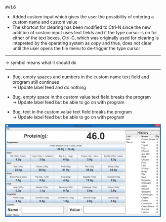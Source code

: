 #v1.6
- Added custom input which gives the user the possibility of entering a custom name and custom value
- The shortcut for clearing has been modified to Ctrl-N since the new addition of custom input uses text fields and if the type   cursor is on for either of the text boxes, Ctrl-C, which was originally used for clearing is intepreted by the operating        system as copy and thus, does not clear until the user opens the file menu to de-trigger the type cursor

--------------------------------------------------------------

-> symbol means what it should do

--------------------------------------------------------------

* Bug, empty spaces and numbers in the custom name text field and program still continues                                      
-> Update label feed and do nothing

* Bug, empty space in the custom value text field breaks the program                                          
-> Update label feed but be able to go on with program

* Bug, text in the custom value text field breaks the program                                  
-> Update label feed but be able to go on with program

![alt tag](https://github.com/Rickydam/Java-ProteinCounter/blob/master/v1.6.png)

